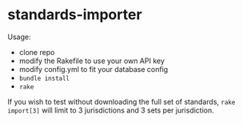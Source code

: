 # standards-importer

Usage:

* clone repo
* modify the Rakefile to use your own API key
* modify config.yml to fit your database config
* `bundle install`
* `rake`

If you wish to test without downloading the full set of standards, `rake import[3]` will limit to 3 jurisdictions and 3 sets per jurisdiction.
